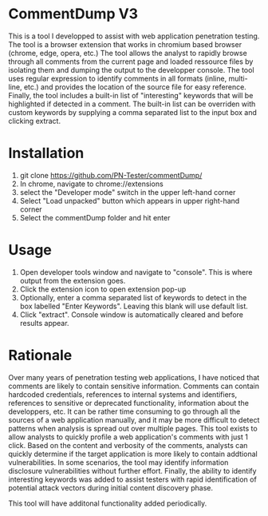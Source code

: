 # CommentDump V3
This is a tool I developped to assist with web application penetration testing. The tool is a browser extension that works in chromium based browser (chrome, edge, opera, etc.)
The tool allows the analyst to rapidly browse through all comments from the current page and loaded ressource files by isolating them and dumping the output to the developper console.
The tool uses regular expression to identify comments in all formats (inline, multi-line, etc.) and provides the location of the source file for easy reference.
Finally, the tool includes a built-in list of "interesting" keywords that will be highlighted if detected in a comment.
The built-in list can be overriden with custom keywords by supplying a comma separated list to the input box and clicking extract. 

# Installation

1. git clone https://github.com/PN-Tester/commentDump/
2. In chrome, navigate to chrome://extensions
3. select the "Developer mode" switch in the upper left-hand corner
4. Select "Load unpacked" button which appears in upper right-hand corner
5. Select the commentDump folder and hit enter

# Usage
1. Open developer tools window and navigate to "console". This is where output from the extension goes.
2. Click the extension icon to open extension pop-up
3. Optionally, enter a comma separated list of keywords to detect in the box labelled "Enter Keywords". Leaving this blank will use default list.
4. Click "extract". Console window is automatically cleared and before results appear.

# Rationale
Over many years of penetration testing web applications, I have noticed that comments are likely to contain sensitive information. 
Comments can contain hardcoded credentials, references to internal systems and identifiers, references to sensitive or deprecated functionality, information about the developpers, etc.
It can be rather time consuming to go through all the sources of a web application manually, and it may be more difficult to detect
patterns when analysis is spread out over multiple pages. This tool exists to allow analysts to quickly profile 
a web application's comments with just 1 click. Based on the content and verbosity of the comments, analysts can quickly determine if the target
application is more likely to contain addtional vulnerabilities. In some scenarios, the tool may identify information disclosure vulnerabilities without further effort.
Finally, the ability to identify interesting keywords was added to assist testers with rapid identification of potential attack vectors during initial content discovery phase.

This tool will have additonal functionality added periodically.
